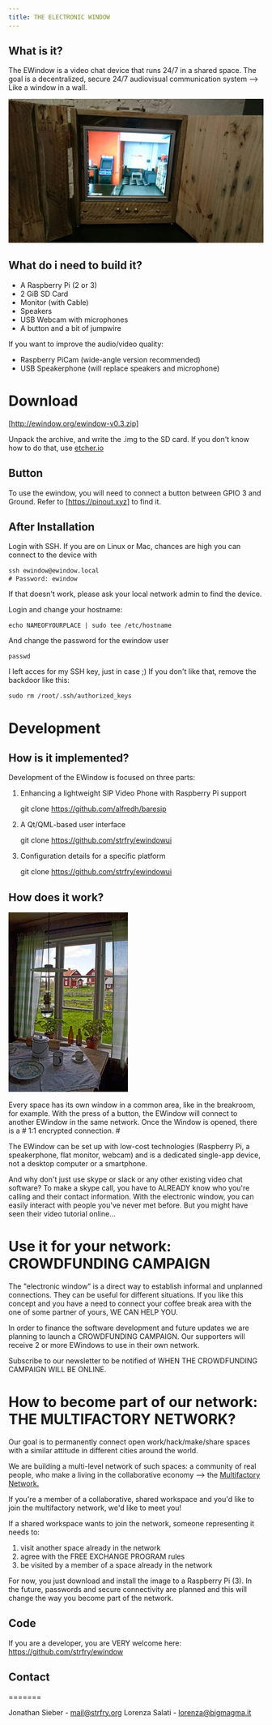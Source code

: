 ```yaml
---
title: THE ELECTRONIC WINDOW
---
```

## What is it?

The EWindow is a video chat device that runs 24/7 in a shared space.
The goal is a decentralized, secure 24/7 audiovisual communication system --> Like a window in a wall.

![A view into the Fablab Munich](images/EWindow_HEi_VOW.jpg)

## What do i need to build it?

- A Raspberry Pi (2 or 3)
- 2 GiB  SD Card
- Monitor (with Cable)
- Speakers
- USB Webcam with microphones
- A button and a bit of jumpwire

If you want to improve the audio/video quality:
- Raspberry PiCam (wide-angle version recommended)
- USB Speakerphone (will replace speakers and microphone)

Download  
========

[http://ewindow.org/ewindow-v0.3.zip]: http://ewindow.org/ewindow-v0.3.zip "Get the Image for Raspberry Pi here"
[http://ewindow.org/ewindow-v0.3.zip]

Unpack the archive, and write the .img to the SD card.
If you don't know how to do that, use [etcher.io](http://etcher.io)

## Button

To use the ewindow, you will need to connect a button between GPIO 3 and Ground. Refer to [https://pinout.xyz] to find it.

## After Installation

Login with SSH. If you are on Linux or Mac, chances are high you can connect to the device with

    ssh ewindow@ewindow.local
    # Password: ewindow

If that doesn't work, please ask your local network admin to find the device.

Login and change your hostname:

    echo NAMEOFYOURPLACE | sudo tee /etc/hostname

And change the password for the ewindow user

    passwd

I left acces for my SSH key, just in case ;)
If you don't like that, remove the backdoor like this:

    sudo rm /root/.ssh/authorized_keys

Development  
===========

## How is it implemented?

Development of the EWindow is focused on three parts:

1) Enhancing a lightweight SIP Video Phone with Raspberry Pi support

    git clone https://github.com/alfredh/baresip
    
2) A Qt/QML-based user interface

    git clone https://github.com/strfry/ewindowui

3) Configuration details for a specific platform
    
    git clone https://github.com/strfry/ewindowui

## How does it work?

![the typical CASE di RINGHIERA, in North Italy. Every window is one in front of the other one and interaction is much more than in a flat.](Hackpad-D-export-09Dec2016_files/multifactory.jpg)

Every space has its own window in a common area, like in the breakroom, for example.
With the press of a button, the EWindow will connect to another EWindow in the same network.
Once the Window is opened, there is a # 1:1 encrypted connection. #

The EWindow can be set up with low-cost technologies (Raspberry Pi, a speakerphone, flat monitor, webcam) and is a dedicated single-app device, not a desktop computer or a smartphone.

And why don't just use skype or slack or any other existing video chat software? To make a skype call, you have to ALREADY know who you're calling and their contact information. With the electronic window, you can easily interact with people you've never met before. But you might have seen their video tutorial online...


# Use it for your network: CROWDFUNDING CAMPAIGN

The "electronic window" is a direct way to establish informal and unplanned connections. 
They can be useful for different situations.
If you like this concept and you have a need to connect your coffee break area with the one of some partner of yours, 
WE CAN HELP YOU.

In order to finance the software development and future updates we are planning to launch a CROWDFUNDING CAMPAIGN.
Our supporters will receive 2 or more EWindows to use in their own network.

Subscribe to our newsletter to be notified of WHEN THE CROWDFUNDING CAMPAIGN WILL BE ONLINE.



# How to become part of our network: THE MULTIFACTORY NETWORK?

Our goal is to permanently connect open work/hack/make/share spaces with a similar attitude in different cities around the world.

We are building a multi-level network of such spaces: a community of real people, who make a living in the collaborative economy --> the [Multifactory Network.](MultiFactory.md)

If you're a member of a collaborative, shared workspace and you'd like to join the multifactory network, 
we'd like to meet you!

If a shared workspace wants to join the network, someone representing it needs to:
1. visit another space already in the network
2. agree with the FREE EXCHANGE PROGRAM rules
3. be visited by a member of a space already in the network

For now, you just download and install the image to a Raspberry Pi (3).
In the future, passwords and secure connectivity are planned and this will change the way you become part of the network.


## Code
If you are a developer, you are VERY welcome here:
https://github.com/strfry/ewindow


## Contact
=======

Jonathan Sieber - mail@strfry.org
Lorenza Salati - lorenza@bigmagma.it
